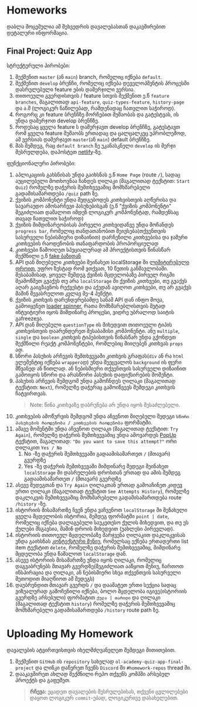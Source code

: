 # Homeworks

დაბლა მოცემულია ამ შეხვედრის დავალებასთან დაკავშირებით დეტალური ინფორმაცია.

## Final Project: Quiz App

სტრუქტურული პირობები:

1. შექმენით `master` (ან `main`) branch, რომელიც იქნება `default`.
2. შექმენით `develop` ბრენჩი, რომელიც იქნება დეველოპმენტის პროცესში დასრულებული feature ების დამერჯილი ვერსია.
3. თითოეული გვერდისთვის / feature სთვის შექმენით ე.წ `feature branches`, მაგალითად `api-feature`, `quiz-types-feature`, `history-page` და ა.შ (ლოგიკურ ნაწილებად, რამდენადაც ჩათვლით საჭიროდ).
4. როგორც კი feature ბრენჩზე მორჩებით მუშაობას და გატესტვას, ის უნდა დამერჯოთ develop ბრენჩზე.
5. როდესაც ყველა feature ს დამერჯავთ develop ბრენჩზე, გატესტავთ რომ ყველა feature მუშაობს ერთადაც და ცალცალკეც უპრობლემოდ, ამ ვერსიას დამერჯავთ `master`(ან `main`) default ბრენჩზე.
6. მას შემდეგ, რაც `default branch` ზე უკანასკნელი `develop` ის მერჯი შესრულდება, დაჰოსტეთ [netlify](https://www.netlify.com/)-ზე.

ფუნქციონალური პირობები:

1. აპლიკაციის გახსნისას უნდა გაიხსნას ე.წ `Home Page` (route `/`), სადაც აუცილებელი მოთხოვნაა ჩანდეს ღილაკი (მაგალითად ტექსტით: `Start Quiz`) რომელზე დაჭერის შემთხვევაშიც მომხმარებელი გადამისამართდება `/quiz` path ზე.
2. ქვიზის კომპონენტი უნდა შედგებოდეს კითხვისთვის აღწერისა და სავარაუდო ამოსარჩევი პასუხებისგან
   (ე.წ "ქვიზის კომპონენტი" შეგიძლიათ დაშალოთ იმდენ ლოგიკურ კომპონენტად, რამდენსაც თავად ჩათვლით საჭიროდ)
3. ქვიზის მიმდინარეობისას პირველი კითხვიდანვე უნდა მოჩანდეს `progress bar`, რომელიც თანდათანობით შეივსება(თქვენთვის სასურველი ნებისმიერი დიზაინით) დარჩენილი კითხვებისა და ჯამური კითხვების რაოდენობის თანაფარდობის პროპორციულად
4. კითხვები წამოიღეთ სპეციალურად ამ პროექტისთვის წინასწარ შექმნილი ე.წ [fake ბაზიდან](http://my-json-server.typicode.com/DanielBarbakadze/Advanced-JS-and-React-Basics/db)
5. API დან მიღებული კითხვები შეინახეთ localStorage ში [ლიმიტირებული დროით](https://www.sohamkamani.com/blog/javascript-localstorage-with-ttl-expiry/), უფრო ზუსტად რომ ვთქვათ, 10 წუთის განმავლობაში. შესაბამისად, ყოველ შემდეგ ქვიზის მცდელობაზე პირველ რიგში შეამოწმეთ გვაქვს თუ არა `localStorage` ში ქვიზის კითხვები, თუ გვაქვს აღარ გაიგზავნოს რექვესტი და აქედან ავიღოთ კითხვები, თუ არ გვაქვს მაშინ შევასრულოთ კვლავ მე-4 პუნქტი.
6. ქვიზის კითხვის დარენდერებამდე სანამ API დან ინფო მოვა, გამოიყენეთ [loader spinner](https://www.npmjs.com/package/react-loader-spinner), რათა მომხმარებლისთვის მეტად ინტუიტიური იყოს მიმდინარე პროცესი, ვიდრე უბრალოდ საიტის გაfreezeვა.
7. API დან მიღებული `questionType` ის მიხედვით თითოეული ტიპის კითხვისთვის დაარენდერეთ შესაბამისი კომპონენტი. ანუ `multiple`, `single` და `boolean` კითხვის ტიპებისთვის წინასწარ უნდა გქონდეთ შექმნილი რეაქტ კომპონენტები, რომლებიც მიიღებენ კითხვას `props` ად.
8. სწორი პასუხის არჩევის შემთხვევაში კითხვის გრაფას(`div` ან რა `html` ელემენტიც იქნება `wrapper`ად) უნდა შეეცვალოს `background` ის ფერი მწვანედ ან წითლად. ან ნებისმიერი თქვენთვის სასურველი დიზაინით გამოიყოს სწორი და არასწორი პასუხის დაფიქსირების მომენტი.
9. პასუხის არჩევის შემდგომ უნდა გამოჩნდეს ღილაკი (მაგალითად ტექსტით: `Next`), რომელზე დაჭერაც გამოიწვევს შემდეგი კითხვის ჩატვირთვას.
   > Note: წინა კითხვაზე დაბრუნება არ უნდა იყოს შესაძლებელი.
10. კითხვების ამოწურვის შემდგომ უნდა აჩვენოთ მიღებული შედეგი `სწორი პასუხების რაოდენობა / კითხვების რაოდენობა` ფორმატში.
11. ამავე მომენტში უნდა აჩვენოთ ღილაკი (მაგალითად ტექსტით: `Try Again`), რომელზე დაჭერის შემთხვევაშიც უნდა ამოვარდეს [PopUp](https://github.com/DanielBarbakadze/Advanced-JS-and-React-Basics/tree/master/Meeting-13/homework#homework-1-popup--handleoutsideclick) ტექსტით, მაგალითად: `"Do you want to save this attempt?"` ორი ღილაკით `Yes / No`
    1. No -ზე დაჭერის შემთხვევაში გადაამისამართეთ `/` (მთავარ) გვერდზე
    2. Yes -ზე დაჭერის შემთხვევაში მიმდინარე შედეგი შეინახეთ `localStorage` ში დასრულების დროსთან ერთად და ამის შემდეგ გადაამისამართეთ `/` (მთავარ) გვერდზე
12. ასევე შედეგთან და `Try Again` ღილაკთან ერთად გამოაჩინეთ კიდევ ერთი ღილაკი (მაგალითად ტექსტით `See Attempts History`), რომელზე დაკლიკვის შემთხვევაშიც მომხმარებელი გადამისამართდება route `/history` -ზე.
13. ისტორიის მისამართზე ჩვენ უნდა ვაჩვენოთ `localStorage` ში შენახული ყველა მცდელობის ისტორია, შემდეგ ფორმატში `point | date`, რომელიც იქნება დალაგებული საუკეთესო ქულის მიხედვით, და თუ ეს ქულები მსგავსია, მაშინ დროის მიხედვით (უახლესი პირველად).
14. ისტორიის თითოეულ მცდელობაზე მარჯვენა ღილაკით დაკლიკვისას უნდა გაიხსნას [კონტექსტური მენიუ](https://github.com/DanielBarbakadze/Advanced-JS-and-React-Basics/tree/master/Meeting-13/homework#homework-2-context-menu), რომელსაც ექნება ერთადერთი list item ტექსტით `delete`, რომელზე დაჭერის შემთხვევაშიც, მიმდინარე მცდელობა უნდა წაშალოთ `localStorage` დან.
15. ასევე ისტორიის მისამართზე უნდა იყოს ღილაკი, რომელიც დაგვაბრუნებს მთავარ გვერდზე(შეგიძლიათ ააწყოთ მენიუ, ჩართოთ ინსპირაცია და ღილაკი, ან ნებისმიერი სხვა თქვენთვის სასურველი მეთოდით მიაღწიოთ ამ შედეგს)
16. დაუბრუნდით მთავარ გვერდს `/` და დაამატეთ ერთი სექცია სადაც ვიზუალურად გამოჩენილი იქნება, ბოლო მცდელობა იგივე(ისტორიის გვერდზე არსებული) ფორმატით `ქულა | თარიღი` და ღილაკი (მაგალითად ტექსტით `history`) რომელზე დაჭერის შემთხვევაშიც მომხმარებელი გადამისამართდება `/history` route path ზე.

# Uploading My Homework

დავალების ატვირთვისთვის იხელმძღვანელეთ შემდეგი მითითებით.

1. შექმენით `GitHub` ის `repository` სახელად `ol-academy-quiz-app-final-project` და ლინკი დაწერეთ ჩვენს `Discord` ში `#homework-repos` thread ში.
2. დააკავშირეთ ახლად შექმნილი რეპო თქვენს კომპში არსებულ პროექტს და გაფუშეთ.
   > **რჩევა:** ეცადეთ დავალების შესრულებისას, თქვენი ცვლილებები დაყოთ ლოგიკურ `commit`-ებად, ლოგიკურივე დასახელებით.
